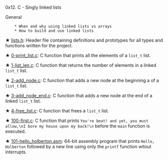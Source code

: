 0x12. C - Singly linked lists


General

        * When and why using linked lists vs arrays
        * How to build and use linked lists


★ [lists.h](./lists.h): Header file containing definitions and prototypes for all
types and functions written for the project.

★ [0-print_list.c](./0-print_list.c): C function that prints all the
  elements of a `list_t` list.

★ [1-list_len.c](./1-list_len.c): C function that returns the number of elements
  in a linked `list_t` list.

★ [2-add_node.c](./2-add_node.c): C function that adds a new node at the
  beginning a of a `list_t` list.

★ [3-add_node_end.c](./3-add_node_end.c): C function that adds a new node at
  the end of a linked `list_t` list.

★ [4-free_list.c](./4-free_list.c): C function that frees a `list_t` list.

★ [100-first.c](./100-first.c): C function that prints `You're beat! and
  yet, you must allow,\nI bore my house upon my back!\n` before the `main`
  function is executed.

★ [101-hello_holberton.asm](./101-hello_holberton.asm): 64-bit assembly program
  that prints `Hello, Holberton` followed by a new line using only the
  `printf` function witout interrupts.
